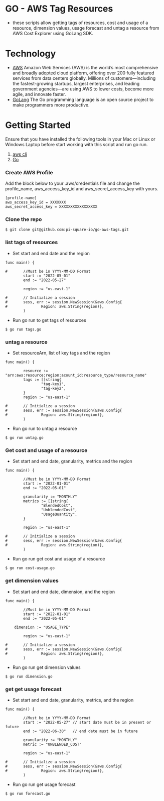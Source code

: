 #  GO - AWS Tag Resources

- these scripts allow getting tags of resources, cost and usage of a resource, dimension values, usage forecast and untag a resource from AWS Cost Explorer using GoLang SDK.

# Technology

- [AWS](https://aws.amazon.com/what-is-aws/) Amazon Web Services (AWS) is the world’s most comprehensive and broadly adopted cloud platform, offering over 200 fully featured services from data centers globally. Millions of customers—including the fastest-growing startups, largest enterprises, and leading government agencies—are using AWS to lower costs, become more agile, and innovate faster.
- [GoLang](https://go.dev/doc/) The Go programming language is an open source project to make programmers more productive.


# Getting Started

Ensure that you have installed the following tools in your Mac or Linux or Windows Laptop before start working with this script and run go run.

1. [aws cli](https://docs.aws.amazon.com/cli/latest/userguide/install-cliv2.html)
2. [Go](https://go.dev/doc/install)

### Create AWS Profile

Add the block below to your .aws/credentials file and change the profile_name, aws_access_key_id and aws_secret_access_key with yours.

```shell script
[profile-name]
aws_access_key_id = XXXXXXX
aws_secret_access_key = XXXXXXXXXXXXXXXXX
```

### Clone the repo

```shell script
$ git clone git@github.com:pi-square-io/go-aws-tags.git
```

### list tags of resources

- Set start and end date and the region

```shell script
func main() {

#       //Must be in YYYY-MM-DD Format
        start := "2022-05-01"
        end := "2022-05-27"

        region := "us-east-1"

#       // Initialize a session
#       sess, err := session.NewSession(&aws.Config{
#               Region: aws.String(region)},
        )
```
- Run go run to get tags of resources

```shell script
$ go run tags.go
```

### untag a resource

- Set resourceArn, list of key tags and the region

```shell script
func main() {

        resource := "arn:aws:resource:region:acount_id:resource_type/resource_name"
        tags := []string{
                "tag-key1",
                "tag-key2",
        }
        region := "us-east-1"

#       // Initialize a session
#       sess, err := session.NewSession(&aws.Config{
#               Region: aws.String(region)},
        )

```
- Run go run to untag a resource

```shell script
$ go run untag.go

```
### Get cost and usage of a resource

- Set start and end date, granularity, metrics and the region

```shell script
func main() {

        //Must be in YYYY-MM-DD Format
        start := "2022-01-01"
        end := "2022-05-01"

        granularity := "MONTHLY"
        metrics := []string{
                "BlendedCost",
                "UnblendedCost",
                "UsageQuantity",
        }

        region := "us-east-1"

#       // Initialize a session
#       sess, err := session.NewSession(&aws.Config{
#               Region: aws.String(region)},
        )
```

- Run go run get cost and usage of a resource

```shell script
$ go run cost-usage.go
```


### get dimension values

- Set start and end date, dimension, and the region

```shell script
func main() {

        //Must be in YYYY-MM-DD Format
        start := "2022-01-01"
        end := "2022-05-01"

    dimension := "USAGE_TYPE"

        region := "us-east-1"

#       // Initialize a session
#       sess, err := session.NewSession(&aws.Config{
#               Region: aws.String(region)},
        )
```

- Run go run get dimension values

```shell script
$ go run dimension.go
```

### get  get usage forecast

- Set start and end date, granularity, metrics, and the region

```shell script
func main() {

        //Must be in YYYY-MM-DD Format
        start := "2022-05-27" // start date must be in present or future
        end := "2022-06-30"   // end date must be in future

        granularity := "MONTHLY"
        metric := "UNBLENDED_COST"

        region := "us-east-1"

#       // Initialize a session
#       sess, err := session.NewSession(&aws.Config{
#               Region: aws.String(region)},
        )
```

- Run go run get usage forecast

```shell script
$ go run forecast.go
